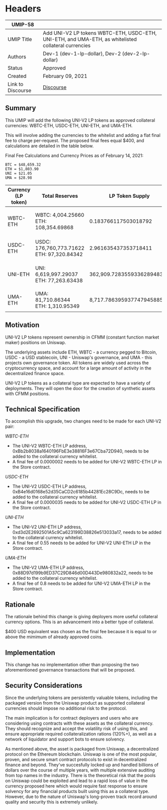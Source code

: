 # Headers
| UMIP-58     |                                                                                                                                          |
|------------|------------------------------------------------------------------------------------------------------------------------------------------|
| UMIP Title | Add UNI-V2 LP tokens WBTC-ETH, USDC-ETH, UNI-ETH, and UMA-ETH, as whitelisted collateral currencies              |
| Authors    | Dev-1 (dev-1-lp-dollar), Dev-2 (dev-2-lp-dollar) |
| Status     | Approved                                                                                                                                    |
| Created    | February 09, 2021                                                                                                                        |
| Link to Discourse | [Discourse](https://discourse.umaproject.org/t/add-uni-v2-wbtc-eth-as-a-supported-collateral-currency/149)                        |
 
## Summary
This UMIP will add the following UNI-V2 LP tokens as approved collateral currencies: WBTC-ETH, USDC-ETH, UNI-ETH, and UMA-ETH. 

This will involve adding the currencies to the whitelist and adding a flat final fee to charge per-request. The proposed final fees equal $400, and calculations are detailed in the table below.

Final Fee Calculations and Currency Prices as of February 14, 2021:

```
BTC = $48,659.32  
ETH = $1,803.90  
UNI = $21.05  
UMA = $28.98
```
 
| Currency (LP token) |  Total Reserves | LP Token Supply | LP Token in Dollars | Final Fee in LP token |
| ------------------- | --------------- | --------------- | ------------------- | -------------------- |
| WBTC-ETH | WBTC: 4,004.25660 <br /> ETH: 108,354.69868 | 0.183766117503018792 | ```((4,004.25660 * 48,659.32) + (108,354.69868 * 1,803.90)) / 0.183766117503018792``` = $2,123,924,962.41 | 0.0000002 (~$425)
| USDC-ETH | USDC: 176,760,773.71622 <br /> ETH: 97,320.84342 | 2.961635437353718411 | ```((176,760,773.71622 * 1) + (97,320.84342 * 1,803.90)) / 2.961635437353718411``` = $118,960,571.14 | 0.0000035 (~$415)
| UNI-ETH  | UNI: 6,619,997.29037 <br /> ETH: 77,263.63438 | 362,909.728355933628948352 | ```((6,619,997.29037 * 21.05) + (77,263.63438 * 1,803.90)) / 362,909.728355933628948352``` = $768.03 | 0.55 (~$425)
| UMA-ETH  | UMA: 81,710.86344 <br /> ETH: 1,310.95349 | 8,717.786395937747945885 | ```((81,710.86344 * 28.98) + (1,310.95349 * 1,803.90)) / 8,717.786395937747945885``` = $542.89 | 0.8 (~$430)



## Motivation
UNI-V2 LP tokens represent ownership in CFMM (constant function market maker) positions on Uniswap. 

The underlying assets include ETH, WBTC - a currency pegged to Bitcoin, USDC - a USD stablecoin, UNI - Uniswap's governance, and UMA - this projects own governance token. All tokens are widely used across the cryptocurrency space, and account for a large amount of activity in the decentralized finance space.
 
UNI-V2 LP tokens as a collateral type are expected to have a variety of deployments. They will open the door for the creation of synthetic assets with CFMM positions.

## Technical Specification
To accomplish this upgrade, two changes need to be made for each UNI-V2 pair:

*WBTC-ETH*
- The UNI-V2 WBTC-ETH LP address, 0xBb2b8038a1640196FbE3e38816F3e67Cba72D940, needs to be added to the collateral currency whitelist.
- A final fee of 0.0000002 needs to be added for UNI-V2 WBTC-ETH LP in the Store contract.

*USDC-ETH*
- The UNI-V2 USDC-ETH LP address, 0xB4e16d0168e52d35CaCD2c6185b44281Ec28C9Dc, needs to be added to the collateral currency whitelist.
- A final fee of 0.0000035 needs to be added for UNI-V2 USDC-ETH LP in the Store contract.

*UNI-ETH*
- The UNI-V2 UNI-ETH LP address, 0xd3d2E2692501A5c9Ca623199D38826e513033a17, needs to be added to the collateral currency whitelist.
- A final fee of 0.55 needs to be added for UNI-V2 UNI-ETH LP in the Store contract.

*UMA-ETH*
- The UNI-V2 UMA-ETH LP address, 0x88D97d199b9ED37C29D846d00D443De980832a22, needs to be added to the collateral currency whitelist.
- A final fee of 0.8 needs to be added for UNI-V2 UMA-ETH LP in the Store contract.


## Rationale
The rationale behind this change is giving deployers more useful collateral currency options. This is an advancement into a better type of collateral.

$400 USD equivalent was chosen as the final fee because it is equal to or above the mimimum of already approved coins.

## Implementation

This change has no implementation other than proposing the two aforementioned governance transactions that will be proposed.

## Security Considerations
Since the underlying tokens are persistently valuable tokens, including the packaged version from the Uniswap product as supported collateral currencies should impose no additional risk to the protocol.

The main implication is for contract deployers and users who are considering using contracts with these assets as the collateral currency. They should recognize and accept the volatility risk of using this, and ensure appropriate required collateralization rations (120%+), as well as a network of liquidator and support bots to ensure solvency.

As mentioned above, the asset is packaged from Uniswap, a decentralized protocol on the Ethereum blockchain. Uniswap is one of the most popular, proven, and secure smart contract protocols to exist in decentralized finance and beyond. They've succesfully locked up and handled billions of dollars over the course of multiple years, with multiple extensive auditing from top names in the industry. There is the theoretical risk that the pools on Uniswap could be exploited and lead to a rapid loss of value in the currency proposed here which would require fast response to ensure solvency for any financial products built using this as a collateral type. However, due to the nature of Uniswap's long-proven track record around quality and security this is extremely unlikely. 
